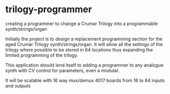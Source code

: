 # trilogy-programmer
creating a programmer to change a Crumar Trilogy into a programmable synth/strings/organ

Initially the project is to design a replacement programming section for the aged Crumar Trilogy synth/strings/organ. It will allow all the settings of the trilogy where possible to be stored in 64 locations thus expanding the limited programming of the trilogy.

This application should lend itself to adding a programmer to any analogue synth with CV control for parameters, even a modular.

It will be scalable with 16 way mux/demux 4017 boards from 16 to 64 inputs and outputs
